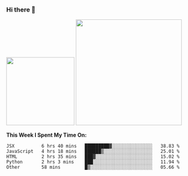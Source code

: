 ### Hi there 👋

<!--
**nestor22/nestor22** is a ✨ _special_ ✨ repository because its `README.md` (this file) appears on your GitHub profile.

Here are some ideas to get you started:

- 🔭 I’m currently working on ...
- 🌱 I’m currently learning ...
- 👯 I’m looking to collaborate on ...
- 🤔 I’m looking for help with ...
- 💬 Ask me about ...
- 📫 How to reach me: ...
- 😄 Pronouns: ...
- ⚡ Fun fact: ...
-->


<img height="180em" src="https://github-readme-stats.vercel.app/api?username=nestor22&show_icons=true&hide_border=true&&count_private=true&include_all_commits=true&theme=radical" />
<img height="280em" src="https://github-readme-stats.vercel.app/api/top-langs/?username=nestor22&layout=compact)](https://github.com/nestor22/github-readme-stats&theme=radical"  />



**This Week I Spent My Time On:**
<!--START_SECTION:waka-->
```text
JSX          6 hrs 40 mins   █████████▓░░░░░░░░░░░░░░░   38.83 % 
JavaScript   4 hrs 18 mins   ██████▒░░░░░░░░░░░░░░░░░░   25.01 % 
HTML         2 hrs 35 mins   ███▓░░░░░░░░░░░░░░░░░░░░░   15.02 % 
Python       2 hrs 3 mins    ███░░░░░░░░░░░░░░░░░░░░░░   11.94 % 
Other        58 mins         █▒░░░░░░░░░░░░░░░░░░░░░░░   05.66 % 
```
<!--END_SECTION:waka-->


